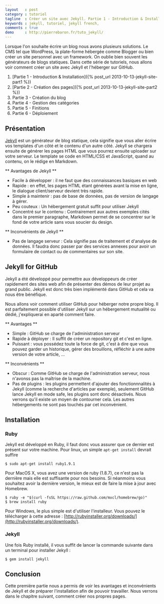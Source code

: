 ```yaml
---
layout   : post
category : tutoriel
tagline  : Créer un site avec Jekyll. Partie 1 - Introduction & Installation
keywords : jekyll, tutoriel, jekyll french,
comments : true
demo     : http://pierrebaron.fr/tuto_jekyll/
---
```


Lorsque l'on souhaite écrire un blog nous avons plusieurs solutions. Le CMS tel que WordPress, la plate-forme hébergée comme Blogger ou bien créer un site personnel avec un framework. On oublie bien souvent les générateurs de blogs statiques. Dans cette série de tutoriels, nous allons voir comment créer un site avec Jekyll et l'héberger sur GitHub.

  1. [Partie 1 - Introduction & Installation]({% post_url 2013-10-13-jekyll-site-part1 %})
  2. [Partie 2 - Création des pages]({% post_url 2013-10-13-jekyll-site-part2 %})
  3. Partie 3 - Création du blog
  4. Partie 4 - Gestion des catégories
  5. Partie 5 - Finitions
  6. Partie 6 - Déploiement

## Présentation

[Jekyll](http://jekyllrb.com/) est un générateur de blog statique, cela signifie que vous aller écrire vos templates d'un côté et le contenu d'un autre côté. Jekyll se chargera ensuite de générer les pages HTML que vous pourrez ensuite uploader sur votre serveur.  Le template se code en HTML/CSS et JavaScript, quand au contenu, on le rédige en Markdown.

** Avantages de Jekyll **
  
  * Facile à développer :  il ne faut que des connaissances basiques en web
  * Rapide : en effet, les  pages HTML étant générées avant la mise en ligne, le dialogue client/serveur devient très rapide.
  * Simple à maintenir  : pas de base de données, pas de version de langage à gérer.
  * Peu couteux : Un hébergement gratuit suffit pour utiliser Jekyll
  * Concentré sur le contenu : Contrairement aux autres exemples cités dans le premier paragraphe, Markdown permet de se concentrer sur le fond de votre article sans vous soucier du design.

** Inconvénients de Jekyll **
  
  * Pas de langage serveur : Cela signifie pas de traitement et d'analyse de données. Il faudra donc passer par des services annexes pour avoir un formulaire de contact ou de commentaires sur son site.

## Jekyll for GitHub

Jekyll a été développé pour permettre aux développeurs de créer rapidement des sites web afin de présenter des démos de leur projet au grand public. Jekyll est donc très bien implémenté dans GitHub et cela va nous être bénéfique.

Nous allons voir comment utiliser GitHub pour héberger notre propre blog. Il est parfaitement possible d'utiliser Jekyll sur un hébergement mutualité ou dédié, j'expliquerai en aparté comment faire.

** Avantages **

  * Simple : GitHub se charge de l'administration serveur
  * Rapide à déployer : Il suffit de créer un repository git et c'est en ligne.
  * Puissant : vous possédez toute la force de git, c'est à dire que vous pouvez garder un historique, gérer des brouillons, réfléchir à une autre version de votre article, ...

** Inconvénients **
 
  * Obscur : Comme GitHub se charge de l'administration serveur, nous n'avonss pas la maîtrise de la machine.
  * Pas de plugins : les plugins permettent d'ajouter des fonctionnnalités à Jekyll (comme la recherche d'articles par exemple), seulement GitHub lance Jekyll en mode safe, les plugins sont donc désactivés. Nous verrons qu'il existe un moyen de contourner cela. Les autres hébergements ne sont pas touchés par cet inconvénient.

## Installation

### Ruby

Jekyll est développé en Ruby, il faut donc vous assurer que ce dernier est présent sur votre machine. Pour linux, un simple `apt-get install` devrait suffire 

	$ sudo apt-get install ruby1.9.1

Pour MacOS X, vous avez une version de ruby (1.8.7), ce n'est pas la dernière mais elle est suffisante pour nos besoins. Si néanmoins vous souhaitez avoir la dernière version, le mieux est de faire la mise à jour avec Homebrew.

	$ ruby -e "$(curl -fsSL https://raw.github.com/mxcl/homebrew/go)"
	$ brew install ruby

Pour Windows, le plus simple est d'utiliser l'installeur. Vous pouvez le télécharger à cette adresse : [http://rubyinstaller.org/downloads/](http://rubyinstaller.org/downloads/).

### Jekyll

Une fois Ruby installé, il vous suffit de lancer la commande suivante dans un terminal pour installer Jekyll : 
	
	$ gem install jekyll


## Conclusion
Cette première partie nous a permis de voir les avantages et inconvénients de Jekyll et de préparer l'installation afin de pouvoir travailler. Nous verrons dans le chapitre suivant, comment créer nos propres pages.